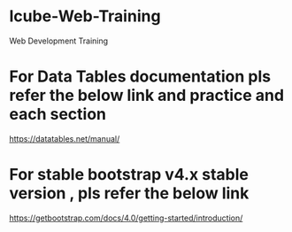 # Icube-Web-Training
Web Development Training

# For Data Tables documentation pls refer the below link and practice and each section
https://datatables.net/manual/

# For stable bootstrap v4.x stable version , pls refer the below link
https://getbootstrap.com/docs/4.0/getting-started/introduction/
